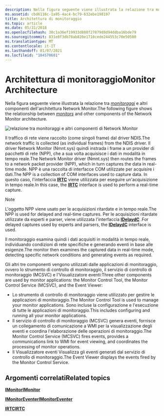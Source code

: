 ```yaml
---
description: Nella figura seguente viene illustrata la relazione tra monitoraggi e altri componenti dell'architettura Network Monitor.
ms.assetid: cbd6116c-1a95-4ac4-bc79-632ebe198197
title: Architettura di monitoraggio
ms.topic: article
ms.date: 05/31/2018
ms.openlocfilehash: 38c1a36ef19933d888f27079d8d94ddba16bde79
ms.sourcegitcommit: 831e8f3db78ab820e1710cede244553c70e50500
ms.translationtype: MT
ms.contentlocale: it-IT
ms.lasthandoff: 01/07/2021
ms.locfileid: "104570681"
---
```

# <a name="monitor-architecture"></a><span data-ttu-id="29613-103">Architettura di monitoraggio</span><span class="sxs-lookup"><span data-stu-id="29613-103">Monitor Architecture</span></span>

<span data-ttu-id="29613-104">Nella figura seguente viene illustrata la relazione tra [*monitoraggi*](m.md) e altri componenti dell'architettura Network Monitor.</span><span class="sxs-lookup"><span data-stu-id="29613-104">The following figure shows the relationship between [*monitors*](m.md) and other components of the Network Monitor architecture.</span></span>

![relazione tra monitoraggi e altri componenti di Network Monitor](images/nmarch2.png)

<span data-ttu-id="29613-106">Il traffico di rete viene raccolto (come singoli frame) dal driver NDIS.</span><span class="sxs-lookup"><span data-stu-id="29613-106">The network traffic is collected (as individual frames) from the NDIS driver.</span></span> <span data-ttu-id="29613-107">Il driver Network Monitor (Nmnt.sys) quindi instrada i frame a un provider di pacchetti di rete (NPP), che a sua volta acquisisce i dati in modalità in tempo reale.</span><span class="sxs-lookup"><span data-stu-id="29613-107">The Network Monitor driver (Nmnt.sys) then routes the frames to a network packet provider (NPP), which in turn captures the data in real-time mode.</span></span> <span data-ttu-id="29613-108">NPP è una raccolta di interfacce COM utilizzate per acquisire i dati.</span><span class="sxs-lookup"><span data-stu-id="29613-108">The NPP is a collection of COM interfaces used to capture data.</span></span> <span data-ttu-id="29613-109">In questo caso, l'interfaccia [**IRTC**](irtc.md) viene utilizzata per eseguire un'acquisizione in tempo reale.</span><span class="sxs-lookup"><span data-stu-id="29613-109">In this case, the [**IRTC**](irtc.md) interface is used to perform a real-time capture.</span></span>

> [!Note]  
> <span data-ttu-id="29613-110">L'oggetto NPP viene usato per le acquisizioni ritardate e in tempo reale.</span><span class="sxs-lookup"><span data-stu-id="29613-110">The NPP is used for delayed and real-time captures.</span></span> <span data-ttu-id="29613-111">Per le acquisizioni ritardate utilizzate da esperti e parser, viene utilizzata l'interfaccia [**IDelaydC**](idelaydc.md) .</span><span class="sxs-lookup"><span data-stu-id="29613-111">For delayed captures used by experts and parsers, the [**IDelaydC**](idelaydc.md) interface is used.</span></span>

 

<span data-ttu-id="29613-112">Il monitoraggio esamina quindi i dati acquisiti in modalità in tempo reale, individuando condizioni di rete specifiche e generando eventi in base alle esigenze.</span><span class="sxs-lookup"><span data-stu-id="29613-112">The monitor then examines the captured data in real-time mode, detecting specific network conditions and generating events as required.</span></span>

<span data-ttu-id="29613-113">Gli altri tre componenti vengono utilizzati dalle applicazioni di monitoraggio, ovvero lo strumento di controllo di monitoraggio, il servizio di controllo di monitoraggio (MCSVC) e l'Visualizzatore eventi:</span><span class="sxs-lookup"><span data-stu-id="29613-113">Three other components are used by monitor applications: the Monitor Control Tool, the Monitor Control Service (MCSVC), and the Event Viewer:</span></span>

-   <span data-ttu-id="29613-114">Lo strumento di controllo di monitoraggio viene utilizzato per gestire le applicazioni di monitoraggio.</span><span class="sxs-lookup"><span data-stu-id="29613-114">The Monitor Control Tool is used to manage your monitor applications.</span></span> <span data-ttu-id="29613-115">Sono incluse la configurazione e l'esecuzione di tutte le applicazioni di monitoraggio.</span><span class="sxs-lookup"><span data-stu-id="29613-115">This includes configuring and running all your monitor applications.</span></span>
-   <span data-ttu-id="29613-116">Il servizio di controllo di monitoraggio (MCSVC) genera eventi, fornisce un collegamento di comunicazione a WMI per la visualizzazione degli eventi e coordina l'elaborazione delle operazioni di monitoraggio.</span><span class="sxs-lookup"><span data-stu-id="29613-116">The Monitor Control Service (MCSVC) fires events, provides a communications link to WMI for event viewing, and coordinates the processing of monitor operations.</span></span>
-   <span data-ttu-id="29613-117">Il Visualizzatore eventi Visualizza gli eventi generati dal servizio di controllo di monitoraggio.</span><span class="sxs-lookup"><span data-stu-id="29613-117">The Event Viewer displays the events fired by the Monitor Control Service.</span></span>

## <a name="related-topics"></a><span data-ttu-id="29613-118">Argomenti correlati</span><span class="sxs-lookup"><span data-stu-id="29613-118">Related topics</span></span>

<dl> <dt>

[<span data-ttu-id="29613-119">**IMonitor**</span><span class="sxs-lookup"><span data-stu-id="29613-119">**IMonitor**</span></span>](imonitor.md)
</dt> <dt>

[<span data-ttu-id="29613-120">**IMonitorEventer**</span><span class="sxs-lookup"><span data-stu-id="29613-120">**IMonitorEventer**</span></span>](imonitoreventer.md)
</dt> <dt>

[<span data-ttu-id="29613-121">**IRTC**</span><span class="sxs-lookup"><span data-stu-id="29613-121">**IRTC**</span></span>](irtc.md)
</dt> </dl>

 

 



